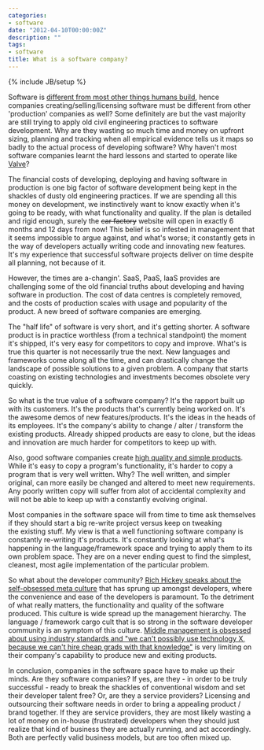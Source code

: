```yaml
---
categories:
- software
date: "2012-04-10T00:00:00Z"
description: ""
tags:
- software
title: What is a software company?
---
```

{% include JB/setup %}

Software is <a href="http://martinsprogrammingblog.blogspot.co.uk/2011/10/what-is-software.html">different from most other things humans build</a>, hence companies creating/selling/licensing software must be different from other 'production' companies as well? Some definitely are but the vast majority are still trying to apply old civil engineering practices to software development. Why are they wasting so much time and money on upfront sizing, planning and tracking when all empirical evidence tells us it maps so badly to the actual process of developing software? Why haven't most software companies learnt the hard lessons and started to operate like <a href="http://www.valvesoftware.com/company/Valve_Handbook_LowRes.pdf">Valve</a>?

The financial costs of developing, deploying and having software in production is one big factor of software development being kept in the shackles of dusty old engineering practices. If we are spending all this money on development, we instinctively want to know exactly when it's going to be ready, with what functionality and quality. If the plan is detailed and rigid enough, surely the <strike>car factory</strike> website will open in exactly 6 months and 12 days from now! This belief is so infested in management that it seems impossible to argue against, and what's worse; it constantly gets in the way of developers actually writing code and innovating new features. It's my experience that successful software projects deliver on time despite all planning, not because of it.

However, the times are a-changin'. SaaS, PaaS, IaaS provides are challenging some of the old financial truths about developing and having software in production. The cost of data centres is completely removed, and the costs of production scales with usage and popularity of the product. A new breed of software companies are emerging.

The "half life" of software is very short, and it's getting shorter. A software product is in practice worthless (from a technical standpoint) the moment it's shipped, it's very easy for competitors to copy and improve. What's is true this quarter is not necessarily true the next. New languages and frameworks come along all the time, and can drastically change the landscape of possible solutions to a given problem. A company that starts coasting on existing technologies and investments becomes obsolete very quickly.

So what is the true value of a software company? It's the rapport built up with its customers. It's the products that's currently being worked on. It's the awesome demos of new features/products. It's the ideas in the heads of its employees. It's the company's ability to change / alter / transform the existing products. Already shipped products are easy to clone, but the ideas and innovation are much harder for competitors to keep up with.

Also, good software companies create <a href="http://www.infoq.com/presentations/Simple-Made-Easy">high quality and simple products</a>. While it's easy to copy a program's functionality, it's harder to copy a program that is very well written. Why? The well written, and simpler original, can more easily be changed and altered to meet new requirements. Any poorly written copy will suffer from alot of accidental complexity and will not be able to keep up with a constantly evolving original.

Most companies in the software space will from time to time ask themselves if they should start a big re-write project versus keep on tweaking the&nbsp;existing stuff. My view is that a well functioning software company is constantly re-writing it's products. It's constantly looking at what's happening in the language/framework space and trying to apply them to its own problem space. They are on a never ending quest to find the simplest, cleanest, most agile implementation of the particular problem.

So what about the developer community? <a href="http://www.confreaks.com/videos/860-railsconf2012-keynote-simplicity-matters">Rich Hickey speaks about the self-obsessed meta culture</a> that has sprung up amongst developers, where the convenience and ease of the developers is paramount. To the detriment of what really matters, the functionality and quality of the software produced. This culture is wide spread up the management hierarchy. The language / framework cargo cult that is so strong in the software developer community is an symptom of this culture. <a href="http://www.paulgraham.com/icad.html">Middle management is obsessed about using industry standards and "we can't possibly use technology X, because we can't hire cheap grads with that knowledge"</a> is very limiting on their company's capability to produce new and exiting products.

In conclusion, companies in the software space have to make up their minds. Are they software companies? If yes, are they - in order to be truly successful - ready to break the shackles of conventional wisdom and set their developer talent free? Or, are they a service providers? Licensing and outsourcing their software needs in order to bring a appealing product / brand together. If they are service providers, they are most likely wasting a lot of money on in-house (frustrated) developers when they should just realize that kind of business they are actually running, and act accordingly. Both are perfectly valid business models, but are too often mixed up.
